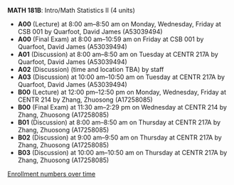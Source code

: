 **MATH 181B**: Intro/Math Statistics II (4 units)

- **A00** (Lecture) at 8:00 am–8:50 am on Monday, Wednesday, Friday at CSB 001 by Quarfoot, David James (A53039494)
- **A00** (Final Exam) at 8:00 am–10:59 am on Friday at CSB 001 by Quarfoot, David James (A53039494)
- **A01** (Discussion) at 8:00 am–8:50 am on Tuesday at CENTR 217A by Quarfoot, David James (A53039494)
- **A02** (Discussion) (time and location TBA) by staff
- **A03** (Discussion) at 10:00 am–10:50 am on Tuesday at CENTR 217A by Quarfoot, David James (A53039494)
- **B00** (Lecture) at 12:00 pm–12:50 pm on Monday, Wednesday, Friday at CENTR 214 by Zhang, Zhuosong (A17258085)
- **B00** (Final Exam) at 11:30 am–2:29 pm on Wednesday at CENTR 214 by Zhang, Zhuosong (A17258085)
- **B01** (Discussion) at 8:00 am–8:50 am on Thursday at CENTR 217A by Zhang, Zhuosong (A17258085)
- **B02** (Discussion) at 9:00 am–9:50 am on Thursday at CENTR 217A by Zhang, Zhuosong (A17258085)
- **B03** (Discussion) at 10:00 am–10:50 am on Thursday at CENTR 217A by Zhang, Zhuosong (A17258085)

[Enrollment numbers over time](./MATH181B.tsv)
